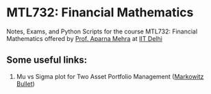 # MTL732: Financial Mathematics
 Notes, Exams, and Python Scripts for the course MTL732: Financial Mathematics offered by [Prof. Aparna Mehra](https://web.iitd.ac.in/~apmehra/) at [IIT Delhi](https://home.iitd.ac.in)

## Some useful links:
 1) Mu vs Sigma plot for Two Asset Portfolio Management ([Markowitz Bullet](https://www.desmos.com/calculator/6je4maoq7c))
